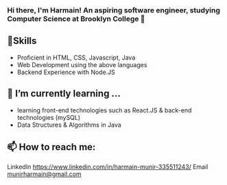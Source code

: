 ### Hi there, I'm Harmain! An aspiring software engineer, studying Computer Science at Brooklyn College 👋



## 🔧Skills
* Proficient in HTML, CSS, Javascript, Java
* Web Development using the above languages
* Backend Experience with Node.JS

## 🌱 I’m currently learning ...
* learning front-end technologies such as React.JS &  back-end technologies (mySQL)
* Data Structures & Algorithms in Java

## 📫 How to reach me: 
LinkedIn https://www.linkedin.com/in/harmain-munir-335511243/
Email munirharmain@gmail.com
